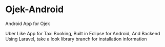 # Ojek-Android
Android App for Ojek


Uber Like App for Taxi Booking, Built in Eclipse for Android, And Backend Using Laravel, take a look library branch for installation information
